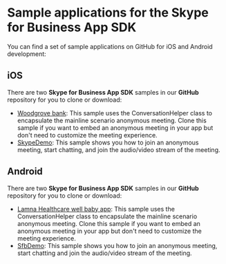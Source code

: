 # Sample applications for the Skype for Business App SDK

You can find a set of sample applications on GitHub for iOS and Android development:

## iOS

There are two **Skype for Business App SDK** samples in our **GitHub** repository for you to clone or download:

- [Woodgrove bank](https://github.com/OfficeDev/skype-ios-app-sdk-samples/tree/master/woodgrove): This sample uses the ConversationHelper class to encapsulate the mainline scenario anonymous meeting. 
Clone this sample if you want to embed an anonymous meeting in your app but don't need to customize the meeting experience.
- [SkypeDemo](https://github.com/OfficeDev/skype-ios-app-sdk-samples/tree/master/SkypeDemo): This sample shows you how to join an anonymous meeting, start chatting, and join the audio/video stream of the meeting.

## Android

There are two **Skype for Business App SDK** samples in our **GitHub** repository for you to clone or download:


- [Lamna Healthcare well baby app](https://github.com/OfficeDev/skype-android-app-sdk-samples/tree/master/lamna): This sample uses the ConversationHelper class to encapsulate the 
mainline scenario anonymous meeting. Clone this sample if you want to embed an anonymous meeting in your app but don't need to 
customize the meeting experience.
- [SfbDemo](https://github.com/OfficeDev/skype-android-app-sdk-samples/tree/master/sfbDemo): This sample shows you how to join an anonymous meeting, start chatting and join the audio/video stream of the meeting.